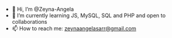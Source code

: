 - 👋 Hi, I’m @Zeyna-Angela 
- 🌱 I’m currently learning JS, MySQL, SQL and PHP and open to collaborations 
- 📫 How to reach me: zeynaangelasarr@gmail.com 

<!---
Zeyna07/Zeyna07 is a ✨ special ✨ repository because its `README.md` (this file) appears on your GitHub profile.
You can click the Preview link to take a look at your changes.
--->
